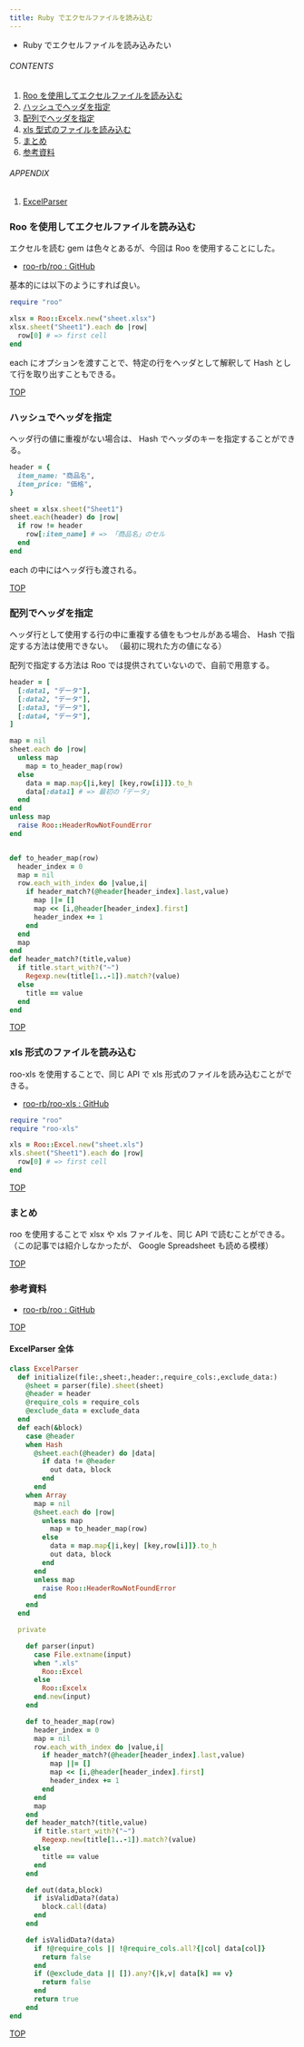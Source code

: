 ```yaml
---
title: Ruby でエクセルファイルを読み込む
---
```

<a id="top"></a>

* Ruby でエクセルファイルを読み込みたい

###### CONTENTS

1. [Roo を使用してエクセルファイルを読み込む](#read-by-roo)
1. [ハッシュでヘッダを指定](#detect-header-by-hash)
1. [配列でヘッダを指定](#detect-header-by-array)
1. [xls 型式のファイルを読み込む](#read-xls)
1. [まとめ](#postscript)
1. [参考資料](#reference)

###### APPENDIX

1. [ExcelParser](#excel-parser)


<a id="read-by-roo"></a>
### Roo を使用してエクセルファイルを読み込む

エクセルを読む gem は色々とあるが、今回は Roo を使用することにした。

- [roo-rb/roo : GitHub](https://github.com/roo-rb/roo)

基本的には以下のようにすれば良い。

```ruby
require "roo"

xlsx = Roo::Excelx.new("sheet.xlsx")
xlsx.sheet("Sheet1").each do |row|
  row[0] # => first cell
end
```

each にオプションを渡すことで、特定の行をヘッダとして解釈して Hash として行を取り出すこともできる。


[TOP](#top)
<a id="detect-header-by-hash"></a>
### ハッシュでヘッダを指定

ヘッダ行の値に重複がない場合は、 Hash でヘッダのキーを指定することができる。

```ruby
header = {
  item_name: "商品名",
  item_price: "価格",
}

sheet = xlsx.sheet("Sheet1")
sheet.each(header) do |row|
  if row != header
    row[:item_name] # => 「商品名」のセル
  end
end
```

each の中にはヘッダ行も渡される。


[TOP](#top)
<a id="detect-header-by-array"></a>
### 配列でヘッダを指定

ヘッダ行として使用する行の中に重複する値をもつセルがある場合、 Hash で指定する方法は使用できない。
（最初に現れた方の値になる）

配列で指定する方法は Roo では提供されていないので、自前で用意する。

```ruby
header = [
  [:data1, "データ"],
  [:data2, "データ"],
  [:data3, "データ"],
  [:data4, "データ"],
]

map = nil
sheet.each do |row|
  unless map
    map = to_header_map(row)
  else
    data = map.map{|i,key| [key,row[i]]}.to_h
    data[:data1] # => 最初の「データ」
  end
end
unless map
  raise Roo::HeaderRowNotFoundError
end


def to_header_map(row)
  header_index = 0
  map = nil
  row.each_with_index do |value,i|
    if header_match?(@header[header_index].last,value)
      map ||= []
      map << [i,@header[header_index].first]
      header_index += 1
    end
  end
  map
end
def header_match?(title,value)
  if title.start_with?("~")
    Regexp.new(title[1..-1]).match?(value)
  else
    title == value
  end
end
```



[TOP](#top)
<a id="read-xls"></a>
### xls 形式のファイルを読み込む

roo-xls を使用することで、同じ API で xls 形式のファイルを読み込むことができる。

- [roo-rb/roo-xls : GitHub](https://github.com/roo-rb/roo-xls)

```ruby
require "roo"
require "roo-xls"

xls = Roo::Excel.new("sheet.xls")
xls.sheet("Sheet1").each do |row|
  row[0] # => first cell
end
```



[TOP](#top)
<a id="postscript"></a>
### まとめ

roo を使用することで xlsx や xls ファイルを、同じ API で読むことができる。
（この記事では紹介しなかったが、 Google Spreadsheet も読める模様）


[TOP](#top)
<a id="reference"></a>
### 参考資料

* [roo-rb/roo : GitHub](https://github.com/roo-rb/roo)


[TOP](#top)
<a id="excel-parser"></a>
#### ExcelParser 全体

```rb
class ExcelParser
  def initialize(file:,sheet:,header:,require_cols:,exclude_data:)
    @sheet = parser(file).sheet(sheet)
    @header = header
    @require_cols = require_cols
    @exclude_data = exclude_data
  end
  def each(&block)
    case @header
    when Hash
      @sheet.each(@header) do |data|
        if data != @header
          out data, block
        end
      end
    when Array
      map = nil
      @sheet.each do |row|
        unless map
          map = to_header_map(row)
        else
          data = map.map{|i,key| [key,row[i]]}.to_h
          out data, block
        end
      end
      unless map
        raise Roo::HeaderRowNotFoundError
      end
    end
  end

  private

    def parser(input)
      case File.extname(input)
      when ".xls"
        Roo::Excel
      else
        Roo::Excelx
      end.new(input)
    end

    def to_header_map(row)
      header_index = 0
      map = nil
      row.each_with_index do |value,i|
        if header_match?(@header[header_index].last,value)
          map ||= []
          map << [i,@header[header_index].first]
          header_index += 1
        end
      end
      map
    end
    def header_match?(title,value)
      if title.start_with?("~")
        Regexp.new(title[1..-1]).match?(value)
      else
        title == value
      end
    end

    def out(data,block)
      if isValidData?(data)
        block.call(data)
      end
    end

    def isValidData?(data)
      if !@require_cols || !@require_cols.all?{|col| data[col]}
        return false
      end
      if (@exclude_data || []).any?{|k,v| data[k] == v}
        return false
      end
      return true
    end
end
```

[TOP](#top)
